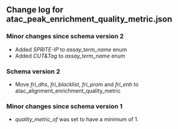 ## Change log for atac_peak_enrichment_quality_metric.json

### Minor changes since schema version 2
* Added *SPRITE-IP* to *assay_term_name* enum
* Added *CUT&Tag* to *assay_term_name* enum

### Schema version 2

* Move *fri_dhs*, *fri_blacklist*, *fri_prom* and *fri_enh* to atac_alignment_enrichment_quality_metric

### Minor changes since schema version 1

* *quality_metric_of* was set to have a minimum of 1.

